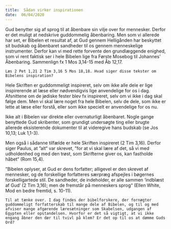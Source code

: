 ```yaml
---
title:  Sådan virker inspirationen
date:  06/04/2020
---
```


Gud benytter sig af sprog til at åbenbare sin vilje over for mennesker. Derfor er det muligt at nedskrive guddommelig åbenbaring. Men som vi allerede har set, er Bibelen et resultat af, at Gud gennem Helligånden har beskyttet sit budskab og åbenbaret sandheder til os gennem menneskelige instrumenter. Derfor kan vi med rette forvente den grundlæggende enighed, som vi rent faktisk ser i hele Bibelen lige fra Første Mosebog til Johannes’ Åbenbaring. Sammenlign fx 1 Mos 3,14-15 med Åb 12,17.

`Læs 2 Pet 1,21 2 Tim 3,16 5 Mos 18,18. Hvad siger disse tekster om Bibelens inspiration?`

Hele Skriften er guddommeligt inspireret, selv om ikke alle dele er lige inspirerende at læse eller nødvendigvis lige anvendelige for os i dag. Afsnittene om de jødiske fester blev fx inspireret, selv om vi ikke i dag skal følge dem. Men vi skal lære noget fra hele Bibelen, selv de dele, som ikke er lette at læse eller forstå, eller som ikke specielt er anvendelige for os nu.

Ikke alt i Bibelen var direkte eller overnaturligt åbenbaret. Nogle gange benyttede Gud skribenter, som grundigt undersøgte ting eller brugte allerede eksisterende dokumenter til at videregive hans budskab (se Jos 10,13; Luk 1,1-3).

Men også i sådanne tilfælde er hele Skriften inspireret (2 Tim 3,16). Derfor siger Paulus, at ”alt“ var skrevet, ”for at vi skal lære af det, så vi med udholdenhed og med den trøst, som Skrifterne giver os, kan fastholde håbet“ (Rom 15,4).

”Bibelen oplyser, at Gud er dens forfatter; alligevel er den skrevet af mennesker, og de forskellige forfatteres særpræg afspejles i bøgernes forskelligartede stil. De sandheder, de indeholder, er alle sammen ‘indblæst af Gud’ (2 Tim 3,16); men de fremstår på menneskers sprog“ (Ellen White, Mod en bedre fremtid, s. 10-11).

`Til at tænke over. I dag findes der bibelforskere, der fornægter guddommeligt forfatterskab til mange dele af Bibelen, og til og med afviser mange afgørende læresætninger som Skabelsen, udgangen af Egypten eller opstandelsen. Hvorfor er det så vigtigt, at vi ikke engang åbner den dør til tvivl på klem? Er det op til os at dømme Guds Ord?`